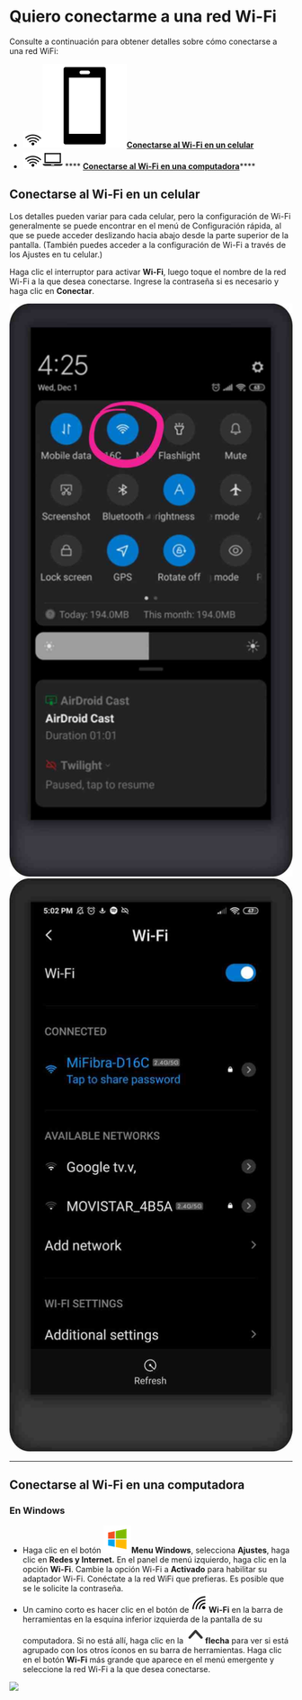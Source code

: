 # Quiero conectarme a una red Wi-Fi

Consulte a continuación para obtener detalles sobre cómo conectarse a una red WiFi:

* <img src="../../../.gitbook/assets/wifi-icon-01.png" alt="" data-size="line"><img src="../../../.gitbook/assets/image (29).png" alt="" data-size="line">****[**Conectarse al Wi-Fi en un celular**](connecting-to-wi-fi.md#conectarse-al-wi-fi-en-un-celular)****
* <img src="../../../.gitbook/assets/wifi-icon-01.png" alt="" data-size="line"><img src="../../../.gitbook/assets/laptop-icon.png" alt="" data-size="line"> **** [**Conectarse al Wi-Fi en una computadora**](connecting-to-wi-fi.md#conectarse-al-wi-fi-en-una-computadora)****

## Conectarse al Wi-Fi en un celular

Los detalles pueden variar para cada celular, pero la configuración de Wi-Fi generalmente se puede encontrar en el menú de Configuración rápida, al que se puede acceder deslizando hacia abajo desde la parte superior de la pantalla. (También puedes acceder a la configuración de Wi-Fi a través de los Ajustes en tu celular.)&#x20;

Haga clic el interruptor para activar **Wi-Fi**, luego toque el nombre de la red Wi-Fi a la que desea conectarse. Ingrese la contraseña si es necesario y haga clic en **Conectar**.

![](<../../../.gitbook/assets/WiFi phone activate.jpg>) ![](<../../../.gitbook/assets/Available wifi networks (1).jpg>)

***

## **Conectarse al Wi-Fi en una computadora**

### En Windows

* Haga clic en el botón <img src="../../../.gitbook/assets/Windows-logo.png" alt="" data-size="line">**Menu Windows**, selecciona **Ajustes**, haga clic en **Redes y Internet.** En el panel de menú izquierdo, haga clic en la opción **Wi-Fi**. Cambie la opción Wi-Fi a **Activado** para habilitar su adaptador Wi-Fi. Conéctate a la red WiFi que prefieras. Es posible que se le solicite la contraseña.&#x20;
* Un camino corto es hacer clic en el botón de![](../../../.gitbook/assets/Computer-no-internet-icon.png)**Wi-Fi** en la barra de herramientas en la esquina inferior izquierda de la pantalla de su computadora. Si no está allí, haga clic en la <img src="../../../.gitbook/assets/icon-up-01.png" alt="" data-size="line">**flecha** para ver si está agrupado con los otros íconos en su barra de herramientas. Haga clic en el botón **Wi-Fi** más grande que aparece en el menú emergente y seleccione la red Wi-Fi a la que desea conectarse.

![](https://lh4.googleusercontent.com/9OQVtGYGQsHqx5Zj-qGwaZ9DgR3P5V3VJ99mJHCUCgWi9CgC-pwjRvP2tB9kkF\_xH0SzZvY\_ZGtWpCVJ3cjTFBhXcXqNVinl6tJoIdh6NklvNcWnpcBUPlx8ZGukgw)

